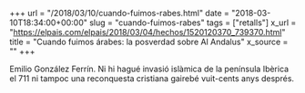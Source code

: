 +++
url = "/2018/03/10/cuando-fuimos-rabes.html"
date = "2018-03-10T18:34:00+00:00"
slug = "cuando-fuimos-rabes"
tags = ["retalls"]
x_url = "https://elpais.com/elpais/2018/03/04/hechos/1520120370_739370.html"
title = "Cuando fuimos árabes: la posverdad sobre Al Andalus"
x_source = ""
+++


Emilio González Ferrín. Ni hi hagué invasió islàmica de la península Ibèrica el 711 ni tampoc una reconquesta cristiana gairebé vuit-cents anys després.

